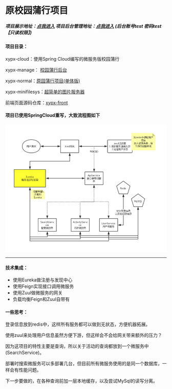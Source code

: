 # 原校园蒲行项目

##### 项目展示地址：[点我进入](http://120.78.83.14:8090)    项目后台管理地址：[点我进入](http://120.78.83.14:8090/manage/)  (后台账号test 密码test 【只读权限】)

#### 项目目录：

xypx-cloud：使用Spring Cloud编写的微服务版校园蒲行

xypx-manage： [校园蒲行后台](/xypx-manage)

xypx-normal：[原园蒲行项目(单体版)](/xypx-normal)

xypx-minifilesys：[超简单的图片服务器](/xypx-minifilesys)

前端页面源码仓库：[xypx-front](https://github.com/zxk1997/xypx-front)

#### 项目已使用SpringCloud重写，大致流程图如下

![1554363442775](./assets/1554363442775.png)

------
#### 技术集成：

- 使用Eureka做注册与发现中心
- 使用Feign实现接口调用微服务
- 使用Zuul做微服务的网关
- 负载均衡Feign和Zuul自带有

#### 一些思考：

登录信息放到redis中，这样所有服务都可以做到无状态，方便机器拓展。

使用zuul来处理用户信息虽然方便下游，但这样会不会给网关带来额外的压力？

因为这项目的特性主要是查询，所以关于活动的查询都放到一个微服务中(SearchService)。

部署时搜索微服务可以多部署几台，但目前所有微服务使用的是同一个数据库，一样会有性能问题。

下一步要做的，在各种查询前加一层本地缓存，以及尝试MySql的读写分离。
